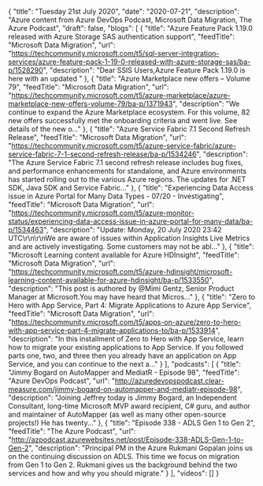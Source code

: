 {
  "title": "Tuesday 21st July 2020",
  "date": "2020-07-21",
  "description": "Azure content from Azure DevOps Podcast, Microsoft Data Migration, The Azure Podcast",
  "draft": false,
  "blogs": [
    {
      "title": "Azure Feature Pack 1.19.0 released with Azure Storage SAS authentication support",
      "feedTitle": "Microsoft Data Migration",
      "url": "https://techcommunity.microsoft.com/t5/sql-server-integration-services/azure-feature-pack-1-19-0-released-with-azure-storage-sas/ba-p/1528290",
      "description": "Dear SSIS Users,Azure Feature Pack 1.19.0 is here with an updated "
    },
    {
      "title": "Azure Marketplace new offers – Volume 79",
      "feedTitle": "Microsoft Data Migration",
      "url": "https://techcommunity.microsoft.com/t5/azure-marketplace/azure-marketplace-new-offers-volume-79/ba-p/1371943",
      "description": "We continue to expand the Azure Marketplace ecosystem. For this volume, 82 new offers successfully met the onboarding criteria and went live. See details of the new o..."
    },
    {
      "title": "Azure Service Fabric 7.1 Second Refresh Release",
      "feedTitle": "Microsoft Data Migration",
      "url": "https://techcommunity.microsoft.com/t5/azure-service-fabric/azure-service-fabric-7-1-second-refresh-release/ba-p/1534246",
      "description": "The Azure Service Fabric 7.1 second refresh release includes bug fixes, and performance enhancements for standalone, and Azure environments has started rolling out to the various Azure regions. The updates for .NET SDK, Java SDK and Service Fabric..."
    },
    {
      "title": "Experiencing Data Access issue in Azure Portal for Many Data Types - 07/20 - Investigating",
      "feedTitle": "Microsoft Data Migration",
      "url": "https://techcommunity.microsoft.com/t5/azure-monitor-status/experiencing-data-access-issue-in-azure-portal-for-many-data/ba-p/1534463",
      "description": "Update: Monday, 20 July 2020 23:42 UTC\r\n\r\nWe are aware of issues within Application Insights Live Metrics and are actively investigating. Some customers may not be abl..."
    },
    {
      "title": "Microsoft Learning content available for Azure HDInsight",
      "feedTitle": "Microsoft Data Migration",
      "url": "https://techcommunity.microsoft.com/t5/azure-hdinsight/microsoft-learning-content-available-for-azure-hdinsight/ba-p/1533550",
      "description": "This post is authored by @Mimi Gentz, Senior Product Manager at Microsoft.You may have heard that Micros..."
    },
    {
      "title": "Zero to Hero with App Service, Part 4: Migrate Applications to Azure App Service",
      "feedTitle": "Microsoft Data Migration",
      "url": "https://techcommunity.microsoft.com/t5/apps-on-azure/zero-to-hero-with-app-service-part-4-migrate-applications-to/ba-p/1533914",
      "description": "In this installment of Zero to Hero with App Service, learn how to migrate your existing applications to App Service. If you followed parts one, two, and three then you already have an application on App Service, and you can continue to the next a..."
    }
  ],
  "podcasts": [
    {
      "title": "Jimmy Bogard on AutoMapper and MediatR - Episode 98",
      "feedTitle": "Azure DevOps Podcast",
      "url": "http://azuredevopspodcast.clear-measure.com/jimmy-bogard-on-automapper-and-mediatr-episode-98",
      "description": "Joining Jeffrey today is Jimmy Bogard, an Independent Consultant, long-time Microsoft MVP award recipient, C# guru, and author and maintainer of AutoMapper (as well as many other open-source projects!) He has twenty..."
    },
    {
      "title": "Episode 338 - ADLS Gen 1 to Gen 2",
      "feedTitle": "The Azure Podcast",
      "url": "http://azpodcast.azurewebsites.net/post/Episode-338-ADLS-Gen-1-to-Gen-2",
      "description": "Principal PM in the Azure Rukmani Gopalan joins us on the continuing discussion on ADLS. This time we focus on migration from Gen 1 to Gen 2. Rukmani gives us the background behind the two services and how and why you should migrate."
    }
  ],
  "videos": []
}